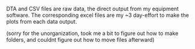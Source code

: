 DTA and CSV files are raw data, the direct output from my equipment software.
The corresponding excel files are my ~3 day-effort to make the plots from each data output.

(sorry for the unorganization, took me a bit to figure out how to make folders, and couldnt figure out how to move files afterward)
